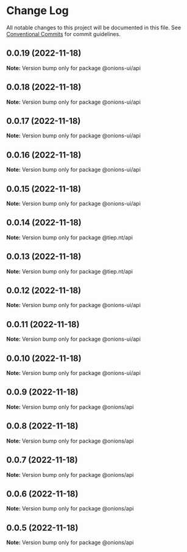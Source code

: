 # Change Log

All notable changes to this project will be documented in this file.
See [Conventional Commits](https://conventionalcommits.org) for commit guidelines.

## 0.0.19 (2022-11-18)

**Note:** Version bump only for package @onions-ui/api





## 0.0.18 (2022-11-18)

**Note:** Version bump only for package @onions-ui/api





## 0.0.17 (2022-11-18)

**Note:** Version bump only for package @onions-ui/api





## 0.0.16 (2022-11-18)

**Note:** Version bump only for package @onions-ui/api





## 0.0.15 (2022-11-18)

**Note:** Version bump only for package @onions-ui/api





## 0.0.14 (2022-11-18)

**Note:** Version bump only for package @tiep.nt/api





## 0.0.13 (2022-11-18)

**Note:** Version bump only for package @tiep.nt/api





## 0.0.12 (2022-11-18)

**Note:** Version bump only for package @onions-ui/api





## 0.0.11 (2022-11-18)

**Note:** Version bump only for package @onions-ui/api





## 0.0.10 (2022-11-18)

**Note:** Version bump only for package @onions-ui/api





## 0.0.9 (2022-11-18)

**Note:** Version bump only for package @onions/api





## 0.0.8 (2022-11-18)

**Note:** Version bump only for package @onions/api





## 0.0.7 (2022-11-18)

**Note:** Version bump only for package @onions/api





## 0.0.6 (2022-11-18)

**Note:** Version bump only for package @onions/api





## 0.0.5 (2022-11-18)

**Note:** Version bump only for package @onions/api
